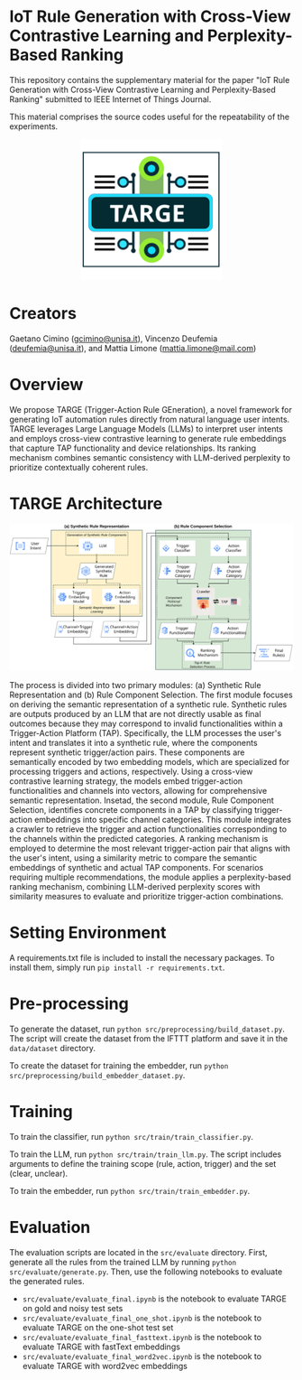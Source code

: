 # IoT Rule Generation with Cross-View Contrastive Learning and Perplexity-Based Ranking

This repository contains the supplementary material for the paper "IoT Rule Generation with Cross-View Contrastive Learning and Perplexity-Based Ranking" submitted to IEEE Internet of Things Journal.

This material comprises the source codes useful for the repeatability of the experiments.

<div align="center">
    <img src="./docs/rule_example.svg" alt="TARGE LOGO" width="250" height="250" style="margin: 0 auto">
</div>

# Creators
Gaetano Cimino (gcimino@unisa.it), Vincenzo Deufemia (deufemia@unisa.it), and Mattia Limone (mattia.limone@mail.com)

# Overview
We propose TARGE (Trigger-Action Rule GEneration), a novel framework for generating IoT automation rules 
directly from natural language user intents. TARGE leverages Large Language Models (LLMs) to interpret user intents and employs cross-view contrastive learning to generate rule embeddings that capture TAP functionality and device relationships. Its ranking mechanism combines semantic consistency with LLM-derived perplexity to prioritize contextually coherent rules.

# TARGE Architecture
<div align="center">
    <img src="./docs/schema_gen_1.svg" alt="TARGE Architecture"   style="margin: 0 auto; background-color: white">
</div>

The process is divided into two primary modules: (a) Synthetic Rule Representation and (b) Rule Component Selection. The first module focuses on deriving the semantic representation of a synthetic rule. Synthetic rules are outputs produced by an LLM that are not directly usable as final outcomes because they may correspond to invalid functionalities within a Trigger-Action Platform (TAP). Specifically, the LLM processes the user's intent and translates it into a synthetic rule, where the components represent synthetic trigger/action pairs. These components are semantically encoded by two embedding models, which are specialized for processing triggers and actions, respectively. Using a cross-view contrastive learning strategy, the models embed trigger-action functionalities and channels into vectors, allowing for comprehensive semantic representation. Insetad, the second module, Rule Component Selection, identifies concrete components in a TAP by classifying trigger-action embeddings into specific channel categories. This module integrates a crawler to retrieve the trigger and action functionalities corresponding to the channels within the predicted categories. A ranking mechanism is employed to determine the most relevant trigger-action pair that aligns with the user's intent, using a similarity metric to compare the semantic embeddings of synthetic and actual TAP components. For scenarios requiring multiple recommendations, the module applies a perplexity-based ranking mechanism, combining LLM-derived perplexity scores with similarity measures to evaluate and prioritize trigger-action combinations. 

# Setting Environment
A requirements.txt file is included to install the necessary packages. To install them, simply run `pip install -r requirements.txt`.

# Pre-processing
To generate the dataset, run `python src/preprocessing/build_dataset.py`.
The script will create the dataset from the IFTTT platform and save it in the `data/dataset` directory.

To create the dataset for training the embedder, run `python src/preprocessing/build_embedder_dataset.py`.

# Training
To train the classifier, run `python src/train/train_classifier.py`.

To train the LLM, run `python src/train/train_llm.py`. The script includes arguments to define the training scope (rule, action, trigger) and the set (clear, unclear).

To train the embedder, run `python src/train/train_embedder.py`.

# Evaluation
The evaluation scripts are located in the `src/evaluate` directory. 
First, generate all the rules from the trained LLM by running `python src/evaluate/generate.py`. 
Then, use the following notebooks to evaluate the generated rules.

- `src/evaluate/evaluate_final.ipynb` is the notebook to evaluate TARGE on gold and noisy test sets
- `src/evaluate/evaluate_final_one_shot.ipynb` is the notebook to evaluate TARGE on the one-shot test set
- `src/evaluate/evaluate_final_fasttext.ipynb` is the notebook to evaluate TARGE with fastText embeddings
- `src/evaluate/evaluate_final_word2vec.ipynb` is the notebook to evaluate TARGE with word2vec embeddings

